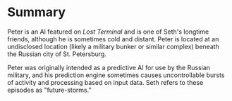 # Summary
Peter is an AI featured on *Lost Terminal* and is one of Seth's longtime friends, although he is sometimes cold and distant. Peter is located at an undisclosed location (likely a military bunker or similar complex) beneath the Russian city of St. Petersburg. 

Peter was originally intended as a predictive AI for use by the Russian military, and his prediction engine sometimes causes uncontrollable bursts of activity and processing based on input data. Seth refers to these episodes as "future-storms." 